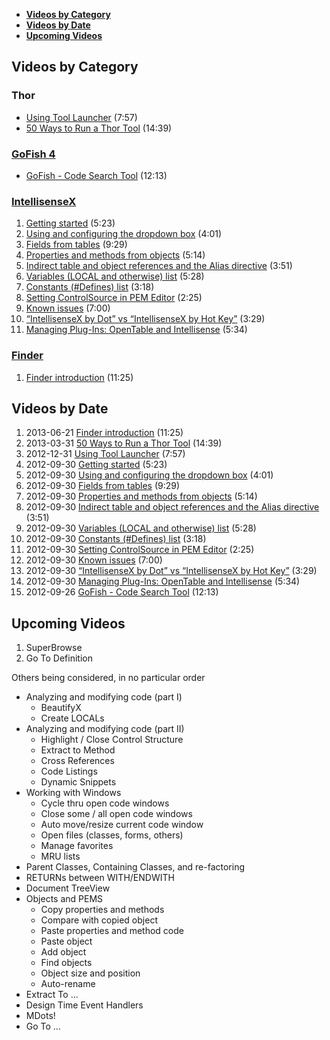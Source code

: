 ﻿
*   [**Videos by Category**](#VideosByCategory)
*   [**Videos by Date**](#VideosByDate)
*   [**Upcoming Videos**](#UpcomingVideos)

## <a name="VideosByCategory">Videos by Category</a>

### Thor

*   [Using Tool Launcher](http://youtu.be/2ttBR9vQqew) (7:57)
*   [50 Ways to Run a Thor Tool](http://youtu.be/ZaBR5J9riQk) (14:39)

<a name="Videos"></a>

### [GoFish 4](https://github.com/mattslay/GoFish)

*   [GoFish - Code Search Tool](https://www.youtube.com/watch?v=0MdpWyPnfus) (12:13)

### [IntellisenseX](https://github.com/VFPX/IntelliSenseX)

1.  [Getting started](http://bit.ly/Q3izOd) (5:23)
2.  [Using and configuring the dropdown box](http://bit.ly/SmMeQw) (4:01)
3.  [Fields from tables](http://www.youtube.com/watch?v=lPmFwa4WeJ8&hd=1&rel=0) (9:29)
4.  [Properties and methods from objects](http://www.youtube.com/watch?v=9TUvouhSU6Y&hd=1&rel=0) (5:14)
5.  [Indirect table and object references and the Alias directive](http://www.youtube.com/watch?v=4lv4FoU2XEA&hd=1&rel=0) (3:51)
6.  [Variables (LOCAL and otherwise) list](http://bit.ly/P73dWr) (5:28)
7.  [Constants (#Defines) list](http://bit.ly/SmM9fA) (3:18)
8.  [Setting ControlSource in PEM Editor](http://bit.ly/Rj9zpQ) (2:25)
9.  [Known issues](http://bit.ly/SRSzE6) (7:00)
10. [“IntellisenseX by Dot” vs “IntellisenseX by Hot Key”](http://www.youtube.com/watch?v=71psd6RH2Ls&hd=1&rel=0) (3:29)
11. [Managing Plug-Ins: OpenTable and Intellisense](http://www.youtube.com/watch?v=UGyqlInAfvc&hd=1&rel=0) (5:34)

### [Finder](https://github.com/VFPX/Finder)

1. [Finder introduction](http://youtu.be/uL4a9gsCLlk) (11:25)

## <a name="VideosByDate">Videos by Date</a>

1.   2013-06-21 [Finder introduction](http://youtu.be/uL4a9gsCLlk) (11:25)
1.   2013-03-31 [50 Ways to Run a Thor Tool](http://youtu.be/ZaBR5J9riQk) (14:39)
1.   2012-12-31 [Using Tool Launcher](http://youtu.be/2ttBR9vQqew) (7:57)
1.   2012-09-30 [Getting started](http://bit.ly/Q3izOd) (5:23)
1.   2012-09-30 [Using and configuring the dropdown box](http://bit.ly/SmMeQw) (4:01)
1.   2012-09-30 [Fields from tables](http://www.youtube.com/watch?v=lPmFwa4WeJ8&hd=1&rel=0) (9:29)
1.   2012-09-30 [Properties and methods from objects](http://www.youtube.com/watch?v=9TUvouhSU6Y&hd=1&rel=0) (5:14)
1.   2012-09-30 [Indirect table and object references and the Alias directive](http://www.youtube.com/watch?v=4lv4FoU2XEA&hd=1&rel=0) (3:51)
1.   2012-09-30 [Variables (LOCAL and otherwise) list](http://bit.ly/P73dWr) (5:28)
1.   2012-09-30 [Constants (#Defines) list](http://bit.ly/SmM9fA) (3:18)
1.   2012-09-30 [Setting ControlSource in PEM Editor](http://bit.ly/Rj9zpQ) (2:25)
1.   2012-09-30 [Known issues](http://bit.ly/SRSzE6) (7:00)
1.   2012-09-30 [“IntellisenseX by Dot” vs “IntellisenseX by Hot Key”](http://www.youtube.com/watch?v=71psd6RH2Ls&hd=1&rel=0) (3:29)
1.   2012-09-30 [Managing Plug-Ins: OpenTable and Intellisense](http://www.youtube.com/watch?v=UGyqlInAfvc&hd=1&rel=0) (5:34)
1.   2012-09-26 [GoFish - Code Search Tool](https://www.youtube.com/watch?v=0MdpWyPnfus) (12:13)

## <a name="UpcomingVideos">Upcoming Videos</a>

1.  SuperBrowse
2.  Go To Definition

Others being considered, in no particular order

*   Analyzing and modifying code (part I)
    *   BeautifyX
    *   Create LOCALs
*   Analyzing and modifying code (part II)
    *   Highlight / Close Control Structure
    *   Extract to Method
    *   Cross References
    *   Code Listings
    *   Dynamic Snippets<!--EndFragment-->
*   Working with Windows
    *   Cycle thru open code windows
    *   Close some / all open code windows
    *   Auto move/resize current code window
    *   Open files (classes, forms, others)
    *   Manage favorites
    *   MRU lists<!--EndFragment-->
*   Parent Classes, Containing Classes, and re-factoring
*   RETURNs between WITH/ENDWITH
*   Document TreeView
*   Objects and PEMS
    *   Copy properties and methods
    *   Compare with copied object
    *   Paste properties and method code
    *   Paste object
    *   Add object
    *   Find objects
    *   Object size and position
    *   Auto-rename<!--EndFragment-->
*   Extract To ...
*   Design Time Event Handlers
*   MDots!
*   Go To …

